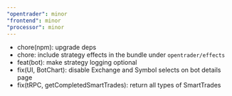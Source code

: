 ```yaml
---
"opentrader": minor
"frontend": minor
"processor": minor
---
```


- chore(npm): upgrade deps
- chore: include strategy effects in the bundle under `opentrader/effects`
- feat(bot): make strategy logging optional
- fix(UI, BotChart): disable Exchange and Symbol selects on bot details page
- fix(tRPC, getCompletedSmartTrades): return all types of SmartTrades
